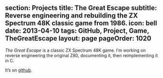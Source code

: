 section: Projects
title: The Great Escape
subtitle: Reverse engineering and rebuilding the ZX Spectrum 48K classic game from 1986.
icon: bell
date: 2013-04-10
tags: GitHub, Project, Game, TheGreatEscape
layout: page
pageOrder: 1020
----

*The Great Escape* is a classic ZX Spectrum 48K game. I’m working on reverse engineering the original Z80, documenting it, then reimplementing it in C.

It’s on [github](http://github.com/dpt/The-Great-Escape).
